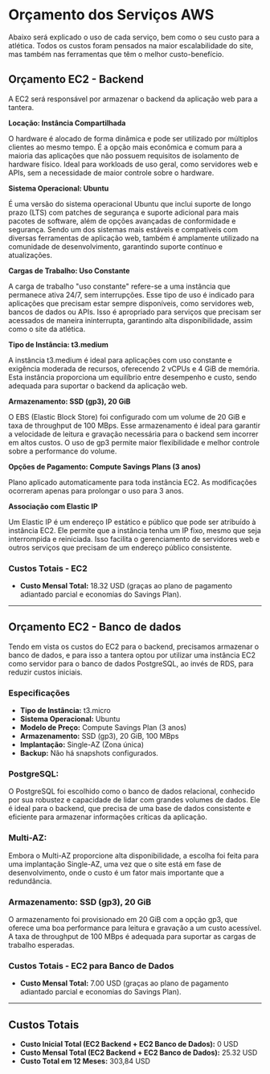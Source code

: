 # Orçamento dos Serviços AWS

Abaixo será explicado o uso de cada serviço, bem como o seu custo para a atlética. Todos os custos foram pensados na maior escalabilidade do site, mas também nas ferramentas que têm o melhor custo-benefício.

## Orçamento EC2 - Backend

A EC2 será responsável por armazenar o backend da aplicação web para a tantera.

**Locação: Instância Compartilhada**

O hardware é alocado de forma dinâmica e pode ser utilizado por múltiplos clientes ao mesmo tempo. É a opção mais econômica e comum para a maioria das aplicações que não possuem requisitos de isolamento de hardware físico. Ideal para workloads de uso geral, como servidores web e APIs, sem a necessidade de maior controle sobre o hardware.

**Sistema Operacional: Ubuntu**

É uma versão do sistema operacional Ubuntu que inclui suporte de longo prazo (LTS) com patches de segurança e suporte adicional para mais pacotes de software, além de opções avançadas de conformidade e segurança. Sendo um dos sistemas mais estáveis e compatíveis com diversas ferramentas de aplicação web, também é amplamente utilizado na comunidade de desenvolvimento, garantindo suporte contínuo e atualizações.

**Cargas de Trabalho: Uso Constante**

A carga de trabalho "uso constante" refere-se a uma instância que permanece ativa 24/7, sem interrupções. Esse tipo de uso é indicado para aplicações que precisam estar sempre disponíveis, como servidores web, bancos de dados ou APIs. Isso é apropriado para serviços que precisam ser acessados de maneira ininterrupta, garantindo alta disponibilidade, assim como o site da atlética.

**Tipo de Instância: t3.medium**

A instância t3.medium é ideal para aplicações com uso constante e exigência moderada de recursos, oferecendo 2 vCPUs e 4 GiB de memória. Esta instância proporciona um equilíbrio entre desempenho e custo, sendo adequada para suportar o backend da aplicação web.

**Armazenamento: SSD (gp3), 20 GiB**

O EBS (Elastic Block Store) foi configurado com um volume de 20 GiB e taxa de throughput de 100 MBps. Esse armazenamento é ideal para garantir a velocidade de leitura e gravação necessária para o backend sem incorrer em altos custos. O uso de gp3 permite maior flexibilidade e melhor controle sobre a performance do volume.

**Opções de Pagamento: Compute Savings Plans (3 anos)**

Plano aplicado automaticamente para toda instância EC2. As modificações ocorreram apenas para prolongar o uso para 3 anos.

**Associação com Elastic IP**

Um Elastic IP é um endereço IP estático e público que pode ser atribuído à instância EC2. Ele permite que a instância tenha um IP fixo, mesmo que seja interrompida e reiniciada. Isso facilita o gerenciamento de servidores web e outros serviços que precisam de um endereço público consistente.

### Custos Totais - EC2

- **Custo Mensal Total:** 18.32 USD (graças ao plano de pagamento adiantado parcial e economias do Savings Plan).

---

## Orçamento EC2 - Banco de dados

Tendo em vista os custos do EC2 para o backend, precisamos armazenar o banco de dados, e para isso a tantera optou por utilizar uma instância EC2 como servidor para o banco de dados PostgreSQL, ao invés de RDS, para reduzir custos iniciais.

### Especificações

- **Tipo de Instância:** t3.micro
- **Sistema Operacional:** Ubuntu
- **Modelo de Preço:** Compute Savings Plan (3 anos)
- **Armazenamento:** SSD (gp3), 20 GiB, 100 MBps
- **Implantação:** Single-AZ (Zona única)
- **Backup:** Não há snapshots configurados.

### PostgreSQL:

O PostgreSQL foi escolhido como o banco de dados relacional, conhecido por sua robustez e capacidade de lidar com grandes volumes de dados. Ele é ideal para o backend, que precisa de uma base de dados consistente e eficiente para armazenar informações críticas da aplicação.

### Multi-AZ:

Embora o Multi-AZ proporcione alta disponibilidade, a escolha foi feita para uma implantação Single-AZ, uma vez que o site está em fase de desenvolvimento, onde o custo é um fator mais importante que a redundância.

### Armazenamento: SSD (gp3), 20 GiB

O armazenamento foi provisionado em 20 GiB com a opção gp3, que oferece uma boa performance para leitura e gravação a um custo acessível. A taxa de throughput de 100 MBps é adequada para suportar as cargas de trabalho esperadas.

### Custos Totais - EC2 para Banco de Dados

- **Custo Mensal Total:** 7.00 USD (graças ao plano de pagamento adiantado parcial e economias do Savings Plan).

---

## Custos Totais

- **Custo Inicial Total (EC2 Backend + EC2 Banco de Dados):** 0 USD 
- **Custo Mensal Total (EC2 Backend + EC2 Banco de Dados):** 25.32 USD
- **Custo Total em 12 Meses:** 303,84 USD 


